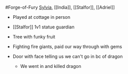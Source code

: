#Forge-of-Fury 
[Sylvia](PCs/Past/Sylvia.md), [[India]], [[Stalfor]], [[Adriel]]

- Played at cottage in person

- [[Stalfor]] 1v1 statue guardian
- Tree with funky fruit
- Fighting fire giants, paid our way through with gems
- Door with face telling us we can't go in bc of dragon
	- We went in and killed dragon